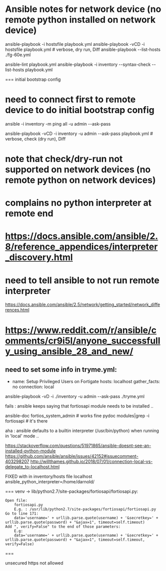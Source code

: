 Ansible notes for network device (no remote python installed on network device)
===============================================================================

ansible-playbook -i hostsfile playbook.yml
ansible-playbook -vCD -i hostsfile playbook.yml # verbose, dry run, Diff
ansible-playbook --list-hosts ./fg-60e.yml

ansible-lint playbook.yml
ansible-playbook -i inventory --syntax-check --list-hosts playbook.yml

=== initial bootstrap config
# need to connect first to remote device to do initial bootstrap config
ansible -i inventory  -m ping all -u admin --ask-pass

ansible-playbook -vCD -i inventory -u admin --ask-pass playbook.yml # verbose, check (dry run), Diff
# note that check/dry-run not supported on network devices (no remote python on network devices)

# complains no python interpreter at remote end
# https://docs.ansible.com/ansible/2.8/reference_appendices/interpreter_discovery.html
# need to tell ansible to not run remote interpreter
https://docs.ansible.com/ansible/2.5/network/getting_started/network_differences.html

# https://www.reddit.com/r/ansible/comments/cr9i5l/anyone_successfully_using_ansible_28_and_new/

need to set some info in tryme.yml:
---
  - name: Setup Privileged Users on Fortigate
    hosts: localhost
    gather_facts: no
    connection: local

ansible-playbook -vD -i ./inventory -u admin --ask-pass ./tryme.yml

fails : ansible keeps saying that fortiosapi module needs to be installed ..

ansible-doc fortios_system_admin # works fine
pydoc modules|grep -i fortiosapi # it's there

aha : ansible defaults to a builtin interpreter (/usr/bin/python) when running in 'local' mode ..

https://stackoverflow.com/questions/51971865/ansible-doesnt-see-an-installed-python-module
https://github.com/ansible/ansible/issues/42152#issuecomment-403298207
http://willthames.github.io/2018/07/01/connection-local-vs-delegate_to-localhost.html

FIXED with in inventory/hosts file
localhost ansible_python_interpreter=/home/darnold/<full path to virtualenv python>

===
venv -> lib/python2.7/site-packages/fortiosapi/fortiosapi.py:

    Open file:
        fortiosapi.py
        E.g. : /usr/lib/python2.7/site-packages/fortiosapi/fortiosapi.py
    Go to line 171:
        data='username=' + urllib.parse.quote(username) + '&secretkey=' + urllib.parse.quote(password) + "&ajax=1", timeout=self.timeout)
    Add ", verify=False" to the end of those parameters:
        E.g:
        data='username=' + urllib.parse.quote(username) + '&secretkey=' + urllib.parse.quote(password) + "&ajax=1", timeout=self.timeout, verify=False)

===

unsecured https not allowed

